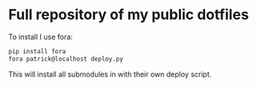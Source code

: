 # Full repository of my public dotfiles

To install I use fora:
```bash
pip install fora
fora patrick@localhost deploy.py
```
This will install all submodules in with their own
deploy script.

